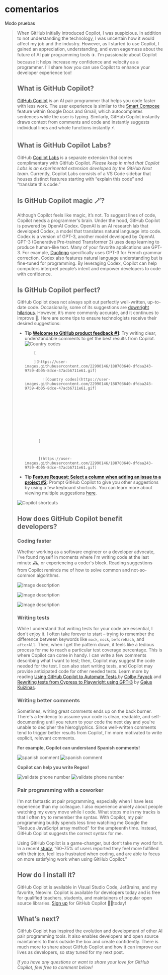 # comentarios
Modo pruebas




> When GitHub initially introduced Copilot, I was suspicious. In addition to not understanding the technology, I was uncertain how it would affect my job and the industry. However, as I started to use Copilot, I gained an appreciation, understanding, and even eagerness about the future of AI pair programming tools ✈️. I’m passionate about Copilot because it helps increase my confidence and velocity as a programmer. I’ll share how you can use Copilot to enhance your developer experience too!
> 
> ## What is GitHub Copilot?
> [GitHub Copilot](https://github.com/features/copilot) is an AI pair programmer that helps you code faster with less work. The user experience is similar to the [Smart Compose](https://workspaceupdates.googleblog.com/2020/02/smart-compose-ga.html) feature within Google Docs and Gmail, which autocompletes sentences while the user is typing. Similarly, GitHub Copilot instantly draws context from comments and code and instantly suggests individual lines and whole functions instantly ⚡.
> 
> ## What is GitHub Copilot Labs?
> GitHub [Copilot Labs](https://githubnext.com/projects/copilot-labs/) is a separate extension that comes complimentary with GitHub Copilot. _Please keep in mind that Copilot Labs is an experimental extension developed by the GitHub Next team._ Currently, Copilot Labs consists of a VS Code sidebar that houses distinct features starting with “explain this code” and “translate this code.”
> 
> ## Is GitHub Copilot magic 🪄?
> Although Copilot feels like magic, it’s not. To suggest lines of code, Copilot needs a programmer's brain. Under the hood, GitHub Copilot is powered by OpenAI Codex. OpenAI is an AI research lab that developed Codex, a model that translates natural language into code. Codex is a version of GPT-3, another model developed by OpenAI. GPT-3 (Generative Pre-trained Transformer 3) uses deep learning to produce human-like text. Many of your favorite applications use GPT-3. For example, [Duolingo](https://blog.duolingo.com/test-creation-machine-learning/) specifically uses GPT-3 for French grammar correction. Codex also features natural language understanding but is fine-tuned for programming. By leveraging Codex, Copilot can help computers interpret people’s intent and empower developers to code with confidence.
> 
> ## Is GitHub Copilot perfect?
> GitHub Copilot does not always spit out perfectly well-written, up-to-date code. Occasionally, some of its suggestions are [downright hilarious](https://twitter.com/MikeMcQuaid/status/1542434802430873600?s=20&t=I134_uPpndaxzvKxA76j8g). However, it’s more commonly accurate, and it continues to improve 🚀. Here are some tips to ensure technologists receive their desired suggestions:
> 
> * **Tip [Welcome to GitHub product feedback #1](https://github.com/orgs/community/discussions/1)**: Try writing clear, understandable comments to get the best results from Copilot.
>   ![Country codes](https://user-images.githubusercontent.com/22990146/188703640-dfdaa243-9759-4b05-8dce-47acb6711e61.gif)
>         
>           [
>             
>           ](https://user-images.githubusercontent.com/22990146/188703640-dfdaa243-9759-4b05-8dce-47acb6711e61.gif)
>           
>               ![Country codes](https://user-images.githubusercontent.com/22990146/188703640-dfdaa243-9759-4b05-8dce-47acb6711e61.gif)
>             
>           
>             
>               
>                 
>               
>               
>                 
>                 
>               
>             
>             [
>               
>                 
>               
>             ](https://user-images.githubusercontent.com/22990146/188703640-dfdaa243-9759-4b05-8dce-47acb6711e61.gif)
> * **Tip [Feature Request: Select a column when adding an issue to a project #2](https://github.com/orgs/community/discussions/2)**: Prompt GitHub Copilot to give you other suggestions by using a few keyboard shortcuts. You can learn more about viewing multiple suggestions [here](https://docs.github.com/en/copilot/getting-started-with-github-copilot/getting-started-with-github-copilot-in-visual-studio-code#seeing-alternative-suggestions).
> 
> ![Copilot shortcuts](https://user-images.githubusercontent.com/22990146/201698438-ce4d7ce6-bb36-4551-aad5-b9743fc5bf89.png)
> 
> ## How does GitHub Copilot benefit developers?
> ### Coding faster
> Whether working as a software engineer or a developer advocate, I've found myself in moments where I'm writing code at the last minute 🕰️, or experiencing a coder's block. Reading suggestions from Copilot reminds me of how to solve common and not-so-common algorithms.
> 
> ![Image description](https://camo.githubusercontent.com/5894d875cd6c65ea0be1ecfe8c36847f63a0c8c0562c6ea94a88f5b211e87bf4/68747470733a2f2f6465762d746f2d75706c6f6164732e73332e616d617a6f6e6177732e636f6d2f75706c6f6164732f61727469636c65732f356e3131653431323839686a686a63373438656f2e706e67)
> 
> ![Image description](https://camo.githubusercontent.com/c00b0363a5de77926705799f283706df35546ddfad2bbe548baf2330587e9e9b/68747470733a2f2f6465762d746f2d75706c6f6164732e73332e616d617a6f6e6177732e636f6d2f75706c6f6164732f61727469636c65732f7472727a366e643338756d69786c3269723267382e706e67)
> 
> ![Image description](https://camo.githubusercontent.com/2d72e789aeab62efdb34c43c5b29fa37176e0237f1670c567d59a68c531628ac/68747470733a2f2f6465762d746f2d75706c6f6164732e73332e616d617a6f6e6177732e636f6d2f75706c6f6164732f61727469636c65732f64706565616b716c74637a317933797969756e382e706e67)
> 
> ### Writing tests
> While I understand that writing tests for your code are essential, I don't enjoy it. I often take forever to start – trying to remember the difference between keywords like `mock`, `nock`, `beforeEach`, and `afterAll`. Then, when I get the pattern down, it feels like a tedious process for me to reach a particular test coverage percentage. This is where Copilot can come in handy. I can write a few comments describing what I want to test; then, Copilot may suggest the code needed for the test. I can also start writing tests, and Copilot may provide anticipated code for other needed tests. Learn more by reading [Using GitHub Copilot to Automate Tests ](https://applitools.com/blog/using-github-copilot-to-automate-tests/)by [Colby Fayock](https://github.com/colbyfayock) and [Rewriting tests from Cypress to Playwright using GPT-3](https://contra.com/p/PWBcPYZc-rewriting-tests-from-cypress-to-playwright-using-gpt-3) by [Gajus Kuizinas](https://github.com/gajus).
> 
> ### Writing better comments
> Sometimes, writing great comments ends up on the back burner. There's a tendency to assume your code is clean, readable, and self-documenting until you return to your code the next day and you're unable to decipher the hieroglyphics. Since well-written comments tend to trigger better results from Copilot, I'm more motivated to write explicit, relevant comments.
> 
> **For example, Copilot can understand Spanish comments!**
> 
> ![spanish comment](https://user-images.githubusercontent.com/22990146/188705342-549cf999-ff2c-4b81-99c0-4e466ee7d8b4.gif) [ ](https://user-images.githubusercontent.com/22990146/188705342-549cf999-ff2c-4b81-99c0-4e466ee7d8b4.gif) ![spanish comment](https://user-images.githubusercontent.com/22990146/188705342-549cf999-ff2c-4b81-99c0-4e466ee7d8b4.gif) [ ](https://user-images.githubusercontent.com/22990146/188705342-549cf999-ff2c-4b81-99c0-4e466ee7d8b4.gif)
> 
> **Copilot can help you write Regex!**
> 
> ![validate phone number](https://user-images.githubusercontent.com/22990146/188703630-5a0b3b32-89b4-4937-864f-f24cb957c954.gif) [ ](https://user-images.githubusercontent.com/22990146/188703630-5a0b3b32-89b4-4937-864f-f24cb957c954.gif) ![validate phone number](https://user-images.githubusercontent.com/22990146/188703630-5a0b3b32-89b4-4937-864f-f24cb957c954.gif) [ ](https://user-images.githubusercontent.com/22990146/188703630-5a0b3b32-89b4-4937-864f-f24cb957c954.gif)
> 
> ### Pair programming with a coworker
> I'm not fantastic at pair programming, especially when I have less experience than my colleague. I also experience anxiety about people watching my every move while I code. What stops me in my tracks is that I often try to remember the syntax. With Copilot, my pair programming buddy spends less time watching me Google the "Reduce JavaScript array method" for the umpteenth time. Instead, GitHub Copilot suggests the correct syntax for me.
> 
> Using GitHub Copilot is a game-changer, but don’t take my word for it. In a recent [study](https://github.blog/2022-09-07-research-quantifying-github-copilots-impact-on-developer-productivity-and-happiness/), “60–75% of users reported they feel more fulfilled with their job, feel less frustrated when coding, and are able to focus on more satisfying work when using GitHub Copilot.”
> 
> ## How do I install it?
> GitHub Copilot is available in Visual Studio Code, JetBrains, and my favorite, Neovim. Copilot is available for developers today and is free for qualified teachers, students, and maintainers of popular open source libraries. [Sign up](https://github.com/features/copilot) for GitHub Copilot 👩‍✈️today!
> 
> ## What’s next?
> GitHub Copilot has inspired the evolution and development of other AI pair programming tools. It also enables developers and open source maintainers to think outside the box and create confidently. There is much more to share about GitHub Copilot and how it can improve our lives as developers, so stay tuned for my next post.
> 
> _If you have any questions or want to share your love for GitHub Copilot, feel free to comment below!_
